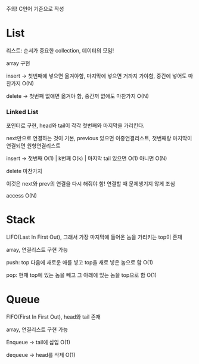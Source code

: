 주의! C언어 기준으로 작성
# List

리스트: 순서가 중요한 collection, 데이터의 모임!

array 구현

insert → 첫번째에 넣으면 옮겨야함, 마지막에 넣으면 거까지 가야함, 중간에 넣어도 마찬가지 O(N)

delete → 첫번째 없애면 옮겨야 함, 중간꺼 없애도 마찬가지 O(N)

### Linked List

포인터로 구현, head와 tail이 각각 첫번째와 마지막을 가리킨다.

 next만으로 연결하는 것이 기본, previous 있으면 이중연결리스트, 첫번째랑 마지막이 연결되면 원형연결리스트

insert → 첫번째 O(1) | k번째 O(k) | 마지막 tail 있으면 O(1) 아니면 O(N)

delete 마찬가지

이것은 next와 prev의 연결을 다시 해줘야 함! 연결할 때 문제생기지 않게 조심

access O(N)

# Stack

LIFO(Last In First Out), 그래서 가장 마지막에 들어온 놈을 가리키는 top이 존재

array, 연결리스트 구현 가능

push: top 다음에 새로운 애를 넣고 top을 새로 넣은 놈으로 함 O(1)

pop: 현재 top에 있는 놈을 빼고 그 아래에 있는 놈을 top으로 함 O(1)

# Queue

FIFO(First In First Out), head와 tail 존재

array, 연결리스트 구현 가능

Enqueue → tail에 삽입 O(1)

dequeue → head를 삭제 O(1)
